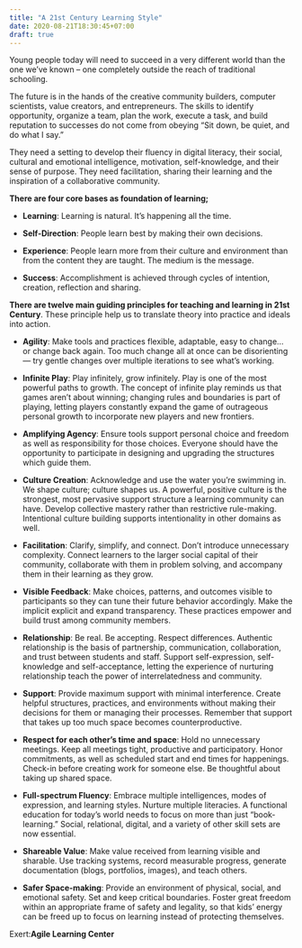 ```yaml
---
title: "A 21st Century Learning Style"
date: 2020-08-21T18:30:45+07:00
draft: true
---
```


Young people today will need to succeed in a very different world than the one we’ve known – one completely outside the reach of traditional schooling.

The future is in the hands of the creative community builders, computer scientists, value creators, and entrepreneurs. The skills to identify opportunity, organize a team, plan the work, execute a task, and build reputation to successes do not come from obeying “Sit down, be quiet, and do what I say.”

They need a setting to develop their fluency in digital literacy, their social, cultural and emotional intelligence, motivation, self-knowledge, and their sense of purpose. They need facilitation, sharing their learning and the inspiration of a collaborative community.

__There are four core bases as foundation of learning;__
- __Learning__: Learning is natural. It’s happening all the time.
- __Self-Direction__: People learn best by making their own decisions. 

- __Experience__: People learn more from their culture and environment than from the content they are taught. The medium is the message.
- __Success__: Accomplishment is achieved through cycles of intention, creation, reflection and sharing.

__There are twelve main guiding principles for teaching and learning in 21st Century__. These principle help us to translate theory into practice and ideals into action.

- __Agility__: Make tools and practices flexible, adaptable, easy to change… or change back again. Too much change all at once can be disorienting — try gentle changes over multiple iterations to see what’s working.

- __Infinite Play__: Play infinitely, grow infinitely. Play is one of the most powerful paths to growth. The concept of infinite play reminds us that games aren’t about winning; changing rules and boundaries is part of playing, letting players constantly expand the game of outrageous personal growth to incorporate new players and new frontiers.

- __Amplifying Agency__: Ensure tools support personal choice and freedom as well as responsibility for those choices. Everyone should have the opportunity to participate in designing and upgrading the structures which guide them.

- __Culture Creation__: Acknowledge and use the water you’re swimming in. We shape culture; culture shapes us. A powerful, positive culture is the strongest, most pervasive support structure a learning community can have.  Develop collective mastery rather than restrictive rule-making. Intentional culture building supports intentionality in other domains as well.

- __Facilitation__: Clarify, simplify, and connect. Don’t introduce unnecessary complexity. Connect learners to the larger social capital of their community, collaborate with them in problem solving, and accompany them in their learning as they grow.

- __Visible Feedback__: Make choices, patterns, and outcomes visible to participants so they can tune their future behavior accordingly. Make the implicit explicit and expand transparency. These practices empower and build trust among community members.

- __Relationship__: Be real. Be accepting. Respect differences. Authentic relationship is the basis of partnership, communication, collaboration, and trust between students and staff. Support self-expression, self-knowledge and self-acceptance, letting the experience of nurturing relationship teach the power of interrelatedness and community.

- __Support__: Provide maximum support with minimal interference. Create helpful structures, practices, and environments without making their decisions for them or managing their processes. Remember that support that takes up too much space becomes counterproductive.

- __Respect for each other’s time and space__: Hold no unnecessary meetings. Keep all meetings tight, productive and participatory. Honor commitments, as well as scheduled start and end times for happenings. Check-in before creating work for someone else. Be thoughtful about taking up shared space.

- __Full-spectrum Fluency__: Embrace multiple intelligences, modes of expression, and learning styles. Nurture multiple literacies. A functional education for today’s world needs to focus on more than just “book-learning.” Social, relational, digital, and a variety of other skill sets are now essential.

- __Shareable Value__: Make value received from learning visible and sharable. Use tracking systems, record measurable progress, generate documentation (blogs, portfolios, images), and teach others.

- __Safer Space-making__: Provide an environment of physical, social, and emotional safety. Set and keep critical boundaries. Foster great freedom within an appropriate frame of safety and legality, so that kids’ energy can be freed up to focus on learning instead of protecting themselves.

Exert:__Agile Learning Center__